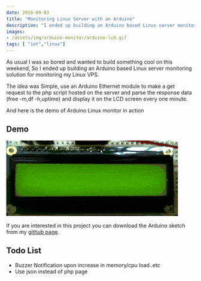 ```yaml
---
date: 2016-09-03
title: "Monitoring Linux Server with an Arduino"
description: "I ended up building an Arduino based Linux server monitoring solution for monitoring my Linux VPS"
images:
- /assets/img/arduino-monitor/arduino-lcd.gif
tags: [ "iot","linux"]
---
```



As usual I was so bored and wanted to build something cool on this weekend, So I ended up building an Arduino based Linux server monitoring solution for monitoring my Linux VPS.

The idea was Simple, use an Arduino Ethernet module to make a get request to the php script hosted on the server and parse the response data (free -m,df -h,uptime) and display it on the LCD screen every one minute.


And here is the demo of Arduino Linux monitor in action

## Demo 
![Arduino lcd](/assets/img/arduino-monitor/arduino-lcd.gif)


If you are interested in this project you can download the Arduino sketch from my [github page](https://github.com/shyamjos/Arduino_ServerMon). 

## Todo List 
* Buzzer Notification upon increase in memory/cpu load..etc
* Use json instead of php page
